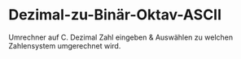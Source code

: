 # Dezimal-zu-Binär-Oktav-ASCII
Umrechner auf C. Dezimal Zahl eingeben &amp; Auswählen zu welchen Zahlensystem umgerechnet wird.
